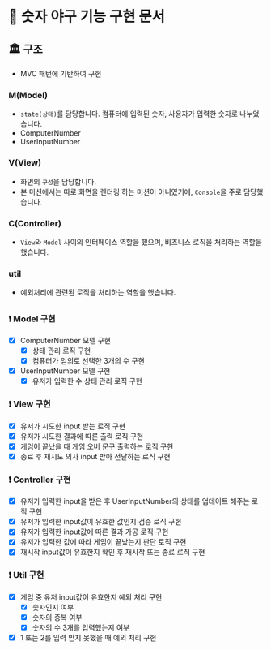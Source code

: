 # 🚀 숫자 야구 기능 구현 문서

## 🏛️ 구조

- MVC 패턴에 기반하여 구현

### M(Model)
- `state(상태)`를 담당합니다. 컴퓨터에 입력된 숫자, 사용자가 입력한 숫자로 나누었습니다.
- ComputerNumber
- UserInputNumber

### V(View)
- 화면의 `구성`을 담당합니다.
- 본 미션에서는 따로 화면을 렌더링 하는 미션이 아니였기에, `Console`을 주로 담당했습니다.

### C(Controller)
- `View`와 `Model` 사이의 인터페이스 역할을 했으며, 비즈니스 로직을 처리하는 역할을 했습니다.

### util
- 예외처리에 관련된 로직을 처리하는 역할을 했습니다.

##

### ❗️ Model 구현
- [x] ComputerNumber 모델 구현
  - [x] 상태 관리 로직 구현
  - [x] 컴퓨터가 임의로 선택한 3개의 수 구현
- [x] UserInputNumber 모델 구현
  - [x] 유저가 입력한 수 상태 관리 로직 구현

### ❗️ View 구현
- [x] 유저가 시도한 input 받는 로직 구현
- [x] 유저가 시도한 결과에 따른 출력 로직 구현
- [x] 게임이 끝났을 때 게임 오버 문구 출력하는 로직 구현
- [x] 종료 후 재시도 의사 input 받아 전달하는 로직 구현

### ❗️ Controller 구현
- [x] 유저가 입력한 input을 받은 후 UserInputNumber의 상태를 업데이트 해주는 로직 구현
- [x] 유저가 입력한 input값이 유효한 값인지 검증 로직 구현
- [x] 유저가 입력한 input값에 따른 결과 가공 로직 구현 
- [x] 유저가 입력한 값에 따라 게임이 끝났는지 판단 로직 구현
- [x] 재시작 input값이 유효한지 확인 후 재시작 또는 종료 로직 구현

### ❗️ Util 구현
- [x] 게임 중 유저 input값이 유효한지 예외 처리 구현
  - [x] 숫자인지 여부
  - [x] 숫자의 중복 여부
  - [x] 숫자의 수 3개를 입력했는지 여부
- [x] 1 또는 2를 입력 받지 못했을 때 예외 처리 구현
